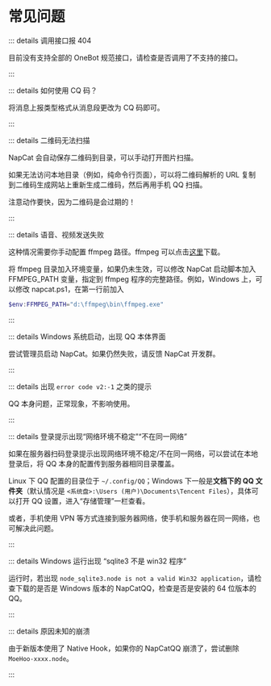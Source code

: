 # 常见问题

::: details 调用接口报 404

目前没有支持全部的 OneBot 规范接口，请检查是否调用了不支持的接口。

::: 

::: details 如何使用 CQ 码？

将消息上报类型格式从消息段更改为 CQ 码即可。

::: 

::: details 二维码无法扫描

NapCat 会自动保存二维码到目录，可以手动打开图片扫描。

如果无法访问本地目录（例如，纯命令行页面），可以将二维码解析的 URL 复制到二维码生成网站上重新生成二维码，然后再用手机 QQ 扫描。

注意动作要快，因为二维码是会过期的！

:::

::: details 语音、视频发送失败

这种情况需要你手动配置 ffmpeg 路径。ffmpeg 可以点击[这里](/zh-CN/guide/ffmpeg)下载。

将 ffmpeg 目录加入环境变量，如果仍未生效，可以修改 NapCat 启动脚本加入 FFMPEG_PATH 变量，指定到 ffmpeg 程序的完整路径。例如，Windows 上，可以修改 napcat.ps1，在第一行前加入

```powershell
$env:FFMPEG_PATH="d:\ffmpeg\bin\ffmpeg.exe"
```
:::

::: details Windows 系统启动，出现 QQ 本体界面

尝试管理员启动 NapCat。如果仍然失败，请反馈 NapCat 开发群。

:::


::: details 出现 `error code v2:-1` 之类的提示

QQ 本身问题，正常现象，不影响使用。

:::

::: details 登录提示出现“网络环境不稳定”“不在同一网络”

如果在服务器扫码登录提示出现网络环境不稳定/不在同一网络，可以尝试在本地登录后，将 QQ 本身的配置传到服务器相同目录覆盖。

Linux 下 QQ 配置的目录位于 `~/.config/QQ`；Windows 下一般是**文档下的 QQ 文件夹**（默认情况是 `<系统盘>:\Users (用户)\Documents\Tencent Files`），具体可以打开 QQ 设置，进入“存储管理”一栏查看。

或者，手机使用 VPN 等方式连接到服务器网络，使手机和服务器在同一网络，也可解决此问题。

:::

::: details Windows 运行出现 “sqlite3 不是 win32 程序”

运行时，若出现 `node_sqlite3.node is not a valid Win32 application`，请检查下载的是否是 Windows 版本的 NapCatQQ，检查是否是安装的 64 位版本的 QQ。

:::

::: details 原因未知的崩溃

由于新版本使用了 Native Hook，如果你的 NapCatQQ 崩溃了，尝试删除 `MoeHoo-xxxx.node`。

:::
